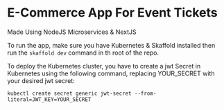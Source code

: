 # E-Commerce App For Event Tickets

Made Using NodeJS Microservices & NextJS

To run the app, make sure you have Kubernetes & Skaffold installed then run the `skaffold dev` command
in th root of the repo.

To deploy the Kubernetes cluster, you have to create a jwt Secret in Kubernetes using the following command,
replacing YOUR_SECRET with your desired jwt secret:

`kubectl create secret generic jwt-secret --from-literal=JWT_KEY=YOUR_SECRET`